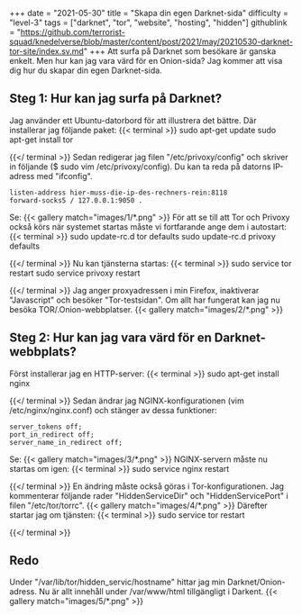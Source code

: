 +++
date = "2021-05-30"
title = "Skapa din egen Darknet-sida"
difficulty = "level-3"
tags = ["darknet", "tor", "website", "hosting", "hidden"]
githublink = "https://github.com/terrorist-squad/knedelverse/blob/master/content/post/2021/may/20210530-darknet-tor-site/index.sv.md"
+++
Att surfa på Darknet som besökare är ganska enkelt. Men hur kan jag vara värd för en Onion-sida? Jag kommer att visa dig hur du skapar din egen Darknet-sida.
## Steg 1: Hur kan jag surfa på Darknet?
Jag använder ett Ubuntu-datorbord för att illustrera det bättre. Där installerar jag följande paket:
{{< terminal >}}
sudo apt-get update
sudo apt-get install tor 

{{</ terminal >}}
Sedan redigerar jag filen "/etc/privoxy/config" och skriver in följande ($ sudo vim /etc/privoxy/config). Du kan ta reda på datorns IP-adress med "ifconfig".
```
listen-address hier-muss-die-ip-des-rechners-rein:8118
forward-socks5 / 127.0.0.1:9050 .

```
Se:
{{< gallery match="images/1/*.png" >}}
För att se till att Tor och Privoxy också körs när systemet startas måste vi fortfarande ange dem i autostart:
{{< terminal >}}
sudo update-rc.d tor defaults
sudo update-rc.d privoxy defaults

{{</ terminal >}}
Nu kan tjänsterna startas:
{{< terminal >}}
sudo service tor restart
sudo service privoxy restart

{{</ terminal >}}
Jag anger proxyadressen i min Firefox, inaktiverar "Javascript" och besöker "Tor-testsidan". Om allt har fungerat kan jag nu besöka TOR/.Onion-webbplatser.
{{< gallery match="images/2/*.png" >}}

## Steg 2: Hur kan jag vara värd för en Darknet-webbplats?
Först installerar jag en HTTP-server:
{{< terminal >}}
sudo apt-get install nginx

{{</ terminal >}}
Sedan ändrar jag NGINX-konfigurationen (vim /etc/nginx/nginx.conf) och stänger av dessa funktioner:
```
server_tokens off;
port_in_redirect off;
server_name_in_redirect off;

```
Se:
{{< gallery match="images/3/*.png" >}}
NGINX-servern måste nu startas om igen:
{{< terminal >}}
sudo service nginx restart

{{</ terminal >}}
En ändring måste också göras i Tor-konfigurationen. Jag kommenterar följande rader "HiddenServiceDir" och "HiddenServicePort" i filen "/etc/tor/torrc".
{{< gallery match="images/4/*.png" >}}
Därefter startar jag om tjänsten:
{{< terminal >}}
sudo service tor restart

{{</ terminal >}}

## Redo
Under "/var/lib/tor/hidden_servic/hostname" hittar jag min Darknet/Onion-adress. Nu är allt innehåll under /var/www/html tillgängligt i Darkent.
{{< gallery match="images/5/*.png" >}}
